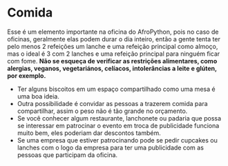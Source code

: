 # Comida

Esse é um elemento importante na oficina do AfroPython, pois no caso de oficinas, geralmente elas podem durar o dia inteiro, então a gente tenta ter pelo menos 2 refeições um lanche e uma refeição principal como almoço, mas o ideal é 3 com 2 lanches e uma refeição principal para ninguém ficar com fome. **Não se esqueça de verificar as restrições alimentares, como alergias, veganos, vegetariános, celíacos, intolerâncias a leite e glúten, por exemplo.**



* Ter alguns biscoitos em um espaço compartilhado como uma mesa é uma boa ideia.
* Outra possibilidade é convidar as pessoas a trazerem comida para compartilhar, assim o peso não é tão grande no orçamento.
* Se você conhecer algum restaurante, lanchonete ou padaria que possa se interessar em patrocinar o evento em troca de publicidade funciona muito bem, eles poderiam dar descontos também.
* Se uma empresa que estiver patrocinando pode se pedir cupcakes ou lanches com o logo da empresa para ter uma publicidade com as pessoas que participam da oficina.
